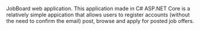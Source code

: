 JobBoard web application.
This application made in C# ASP.NET Core is a relatively simple appication that allows users to register accounts (without the need to confirm the email) post, browse and apply for posted job offers.

